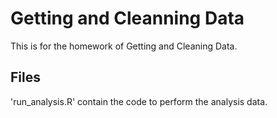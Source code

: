 Getting and Cleanning Data
=================================

This is for the homework of Getting and Cleaning Data.


## Files

'run_analysis.R' contain the code to perform the analysis data.
